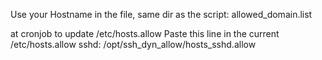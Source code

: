 Use your Hostname in the file, same dir as the script:
allowed_domain.list

at cronjob to update /etc/hosts.allow 
Paste this line in the current /etc/hosts.allow 
sshd: /opt/ssh_dyn_allow/hosts_sshd.allow


